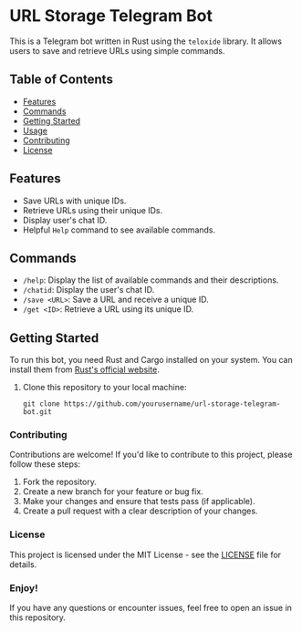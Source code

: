 # URL Storage Telegram Bot

This is a Telegram bot written in Rust using the `teloxide` library. It allows users to save and retrieve URLs using simple commands.

## Table of Contents

- [Features](#features)
- [Commands](#commands)
- [Getting Started](#getting-started)
- [Usage](#usage)
- [Contributing](#contributing)
- [License](#license)

## Features

- Save URLs with unique IDs.
- Retrieve URLs using their unique IDs.
- Display user's chat ID.
- Helpful `Help` command to see available commands.

## Commands

- `/help`: Display the list of available commands and their descriptions.
- `/chatid`: Display the user's chat ID.
- `/save <URL>`: Save a URL and receive a unique ID.
- `/get <ID>`: Retrieve a URL using its unique ID.

## Getting Started

To run this bot, you need Rust and Cargo installed on your system. You can install them from [Rust's official website](https://www.rust-lang.org/learn/get-started).

1. Clone this repository to your local machine:

   ```shell
   git clone https://github.com/yourusername/url-storage-telegram-bot.git

### Contributing

Contributions are welcome! If you'd like to contribute to this project, please follow these steps:

1. Fork the repository.
2. Create a new branch for your feature or bug fix.
3. Make your changes and ensure that tests pass (if applicable).
4. Create a pull request with a clear description of your changes.

### License

This project is licensed under the MIT License - see the [LICENSE](LICENSE) file for details.

### Enjoy!

If you have any questions or encounter issues, feel free to open an issue in this repository.